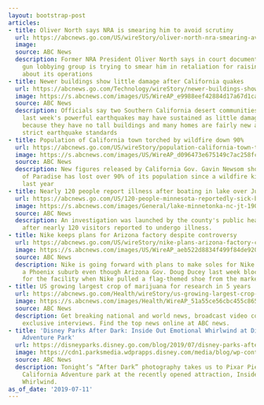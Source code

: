 ```yaml
---
layout: bootstrap-post
articles:
- title: Oliver North says NRA is smearing him to avoid scrutiny
  url: https://abcnews.go.com/US/wireStory/oliver-north-nra-smearing-avoid-scrutiny-64282811
  image: 
  source: ABC News
  description: Former NRA President Oliver North says in court documents that the
    gun lobbying group is trying to smear him in retaliation for raising questions
    about its operations
- title: Newer buildings show little damage after California quakes
  url: https://abcnews.go.com/Technology/wireStory/newer-buildings-show-damage-california-quakes-64281692
  image: https://s.abcnews.com/images/US/WireAP_e9988eef42884d17a67d1caccba33ae0_16x9_992.jpg
  source: ABC News
  description: Officials say two Southern California desert communities struck by
    last week's powerful earthquakes may have sustained as little damage as they did
    because they have no tall buildings and many homes are fairly new and built to
    strict earthquake standards
- title: Population of California town torched by wildfire down 90%
  url: https://abcnews.go.com/US/wireStory/population-california-town-torched-wildfire-90-64281658
  image: https://s.abcnews.com/images/US/WireAP_d096473e675149c7ac258fcfaf3576c6_16x9_992.jpg
  source: ABC News
  description: New figures released by California Gov. Gavin Newsom show the town
    of Paradise has lost over 90% of its population since a wildfire killed 85 people
    last year
- title: Nearly 120 people report illness after boating in lake over July 4th weekend
  url: https://abcnews.go.com/US/120-people-minnesota-reportedly-sick-boating-july-4th/story?id=64268916
  image: https://s.abcnews.com/images/General/lake-minnetonka-nc-jt-190711_hpMain_16x9_992.jpg
  source: ABC News
  description: An investigation was launched by the county's public health department
    after nearly 120 visitors reported to undergo illness.
- title: Nike keeps plans for Arizona factory despite controversy
  url: https://abcnews.go.com/US/wireStory/nike-plans-arizona-factory-controversy-64281524
  image: https://s.abcnews.com/images/US/WireAP_aeb522d8834f499f84de9207a21e8dcc_16x9_992.jpg
  source: ABC News
  description: Nike is going forward with plans to make soles for Nike Air shoes in
    a Phoenix suburb even though Arizona Gov. Doug Ducey last week blocked state money
    for the facility when Nike pulled a flag-themed shoe from the market
- title: US growing largest crop of marijuana for research in 5 years
  url: https://abcnews.go.com/Health/wireStory/us-growing-largest-crop-marijuana-research-years-64281403
  image: https://s.abcnews.com/images/Health/WireAP_51a55ce56cbc455c865cdd12cc3e0e2e_16x9_992.jpg
  source: ABC News
  description: Get breaking national and world news, broadcast video coverage, and
    exclusive interviews. Find the top news online at ABC news.
- title: 'Disney Parks After Dark: Inside Out Emotional Whirlwind at Disney California
    Adventure Park'
  url: https://disneyparks.disney.go.com/blog/2019/07/disney-parks-after-dark-inside-out-emotional-whirlwind-at-disney-california-adventure-park/
  image: https://cdn1.parksmedia.wdprapps.disney.com/media/blog/wp-content/uploads/2019/07/emotwhil2931.jpg
  source: ABC News
  description: Tonight’s “After Dark” photography takes us to Pixar Pier in Disney
    California Adventure park at the recently opened attraction, Inside Out Emotional
    Whirlwind.
as_of_date: '2019-07-11'
---
```


